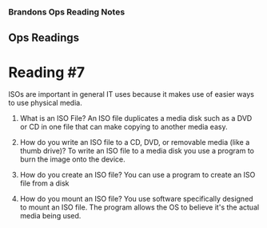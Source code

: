 ### Brandons Ops Reading Notes
## Ops Readings
# Reading #7

ISOs are important in general IT uses because it makes use of easier ways to use physical media. 

1. What is an ISO File?
   An ISO file duplicates a media disk such as a DVD or CD in one file that can make copying to another media easy. 

2. How do you write an ISO file to a CD, DVD, or removable media (like a thumb drive)?
   To write an ISO file to a media disk you use a program to burn the image onto the device.
   
3. How do you create an ISO file?
   You can use a program to create an ISO file from a disk

4. How do you mount an ISO file?
   You use software specifically designed to mount an ISO file. The program allows the OS to believe it's the actual media being used. 
      
